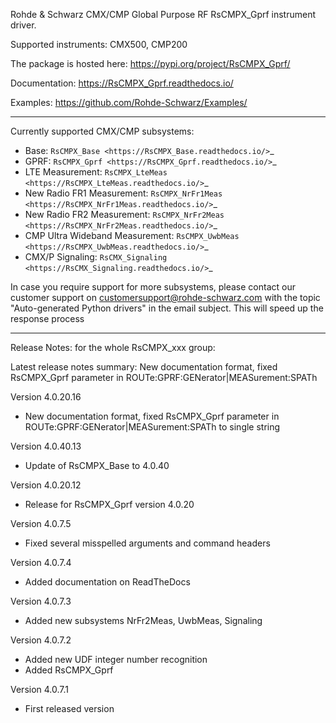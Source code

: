 Rohde & Schwarz CMX/CMP Global Purpose RF RsCMPX_Gprf instrument driver.

Supported instruments: CMX500, CMP200

The package is hosted here: https://pypi.org/project/RsCMPX_Gprf/

Documentation: https://RsCMPX_Gprf.readthedocs.io/

Examples: https://github.com/Rohde-Schwarz/Examples/

--------------------------------------------------------------------------------

Currently supported CMX/CMP subsystems:

- Base: `RsCMPX_Base <https://RsCMPX_Base.readthedocs.io/>`_
- GPRF: `RsCMPX_Gprf <https://RsCMPX_Gprf.readthedocs.io/>`_
- LTE Measurement: `RsCMPX_LteMeas <https://RsCMPX_LteMeas.readthedocs.io/>`_
- New Radio FR1 Measurement: `RsCMPX_NrFr1Meas <https://RsCMPX_NrFr1Meas.readthedocs.io/>`_
- New Radio FR2 Measurement: `RsCMPX_NrFr2Meas <https://RsCMPX_NrFr2Meas.readthedocs.io/>`_
- CMP Ultra Wideband Measurement: `RsCMPX_UwbMeas <https://RsCMPX_UwbMeas.readthedocs.io/>`_
- CMX/P Signaling: `RsCMX_Signaling <https://RsCMX_Signaling.readthedocs.io/>`_

In case you require support for more subsystems, please contact our customer support on customersupport@rohde-schwarz.com
with the topic "Auto-generated Python drivers" in the email subject. This will speed up the response process

--------------------------------------------------------------------------------

Release Notes: for the whole RsCMPX_xxx group:

Latest release notes summary: New documentation format, fixed RsCMPX_Gprf parameter in ROUTe:GPRF:GENerator|MEASurement:SPATh

Version 4.0.20.16

- New documentation format, fixed RsCMPX_Gprf parameter in ROUTe:GPRF:GENerator|MEASurement:SPATh to single string

Version 4.0.40.13

- Update of RsCMPX_Base to 4.0.40

Version 4.0.20.12

- Release for RsCMPX_Gprf version 4.0.20

Version 4.0.7.5

- Fixed several misspelled arguments and command headers

Version 4.0.7.4

- Added documentation on ReadTheDocs

Version 4.0.7.3

- Added new subsystems NrFr2Meas, UwbMeas, Signaling

Version 4.0.7.2

- Added new UDF integer number recognition
- Added RsCMPX_Gprf

Version 4.0.7.1

- First released version
